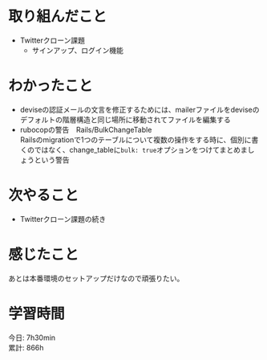 # 取り組んだこと       
- Twitterクローン課題
  - サインアップ、ログイン機能    
# わかったこと  
- deviseの認証メールの文言を修正するためには、mailerファイルをdeviseのデフォルトの階層構造と同じ場所に移動されてファイルを編集する  
- rubocopの警告　Rails/BulkChangeTable  
  Railsのmigrationで1つのテーブルについて複数の操作をする時に、個別に書くのではなく、change_tableに`bulk: true`オプションをつけてまとめましょうという警告 
# 次やること  
- Twitterクローン課題の続き  
# 感じたこと 
あとは本番環境のセットアップだけなので頑張りたい。    
# 学習時間 
今日: 7h30min             
累計: 866h        
